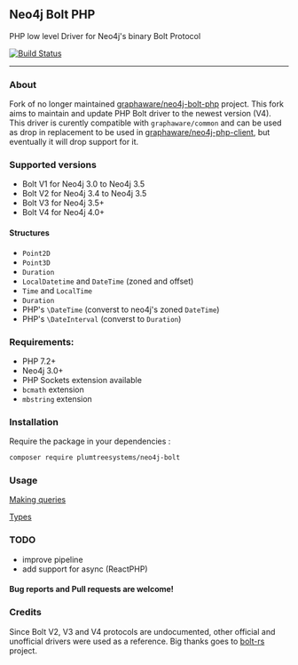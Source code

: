 ## Neo4j Bolt PHP

PHP low level Driver for Neo4j's binary Bolt Protocol


[![Build Status](https://travis-ci.org/PlumTreeSystems/neo4j-bolt-php.svg?branch=master)](https://travis-ci.org/PlumTreeSystems/neo4j-bolt-php)

---

### About

Fork of no longer maintained [graphaware/neo4j-bolt-php](https://github.com/graphaware/neo4j-bolt-php) project.
This fork aims to maintain and update PHP Bolt driver to the newest version (V4). This driver is curently compatible with `graphaware/common` and can be used as drop in replacement to be used in [graphaware/neo4j-php-client](https://github.com/graphaware/neo4j-php-client), but eventually it will drop support for it.

### Supported versions

- Bolt V1 for Neo4j 3.0 to Neo4j 3.5
- Bolt V2 for Neo4j 3.4 to Neo4j 3.5
- Bolt V3 for Neo4j 3.5+
- Bolt V4 for Neo4j 4.0+

#### Structures
- `Point2D`
- `Point3D`
- `Duration`
-  `LocalDatetime` and `DateTime` (zoned and offset)
- `Time` and `LocalTime`
- `Duration`
- PHP's `\DateTime` (converst to neo4j's zoned `DateTime`)
- PHP's `\DateInterval` (converst to `Duration`)

### Requirements:

* PHP 7.2+
* Neo4j 3.0+
* PHP Sockets extension available
* `bcmath` extension
* `mbstring` extension

### Installation

Require the package in your dependencies :

```bash
composer require plumtreesystems/neo4j-bolt
```
### Usage
[Making queries](docs/Queries.md)

[Types](docs/Queries.md)

### TODO
- improve pipeline
- add support for async (ReactPHP)

#### Bug reports and Pull requests are welcome!

### Credits

Since Bolt V2, V3 and V4 protocols are undocumented, other official and unofficial drivers were used as a reference.
Big thanks goes to [bolt-rs](https://github.com/lucis-fluxum/bolt-rs) project.
